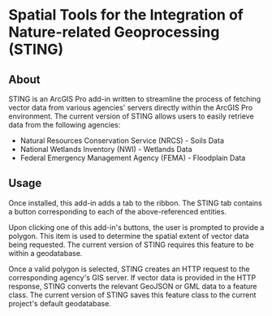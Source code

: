 # Spatial Tools for the Integration of Nature-related Geoprocessing (STING)

## About

STING is an ArcGIS Pro add-in written to streamline the process of fetching vector data from various agencies' servers directly within the ArcGIS Pro environment. The current version of STING allows users to easily retrieve data from the following agencies:
- Natural Resources Conservation Service (NRCS) - Soils Data
- National Wetlands Inventory (NWI) - Wetlands Data
- Federal Emergency Management Agency (FEMA) - Floodplain Data

## Usage

Once installed, this add-in adds a tab to the ribbon. The STING tab contains a button corresponding to each of the above-referenced entities.

Upon clicking one of this add-in's buttons, the user is prompted to provide a polygon. This item is used to determine the spatial extent of vector data being requested. The current version of STING requires this feature to be within a geodatabase.

Once a valid polygon is selected, STING creates an HTTP request to the corresponding agency's GIS server. If vector data is provided in the HTTP response, STING converts the relevant GeoJSON or GML data to a feature class. The current version of STING saves this feature class to the current project's default geodatabase.